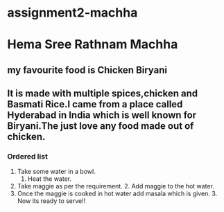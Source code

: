 # assignment2-machha
# Hema Sree Rathnam Machha
## my favourite food is Chicken Biryani
It is made with multiple spices,chicken and Basmati Rice.I came from a place called **Hyderabad** in **India** which is well known for Biryani.The just love any food made out of chicken.
---
### Ordered list
1. Take some water in a bowl.
    1. Heat the water.
2. Take maggie as per the requirement.
    2. Add maggie to the hot water.
3. Once the maggie is cooked in hot water add masala which is given.
    3. Now its ready to serve!!
